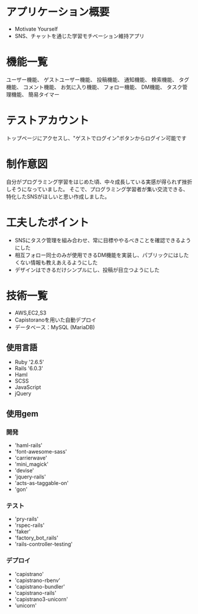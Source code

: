 # アプリケーション概要
- Motivate Yourself
- SNS、チャットを通じた学習モチベーション維持アプリ

# 機能一覧
ユーザー機能、
ゲストユーザー機能、
投稿機能、
通知機能、
検索機能、
タグ機能、
コメント機能、
お気に入り機能、
フォロー機能、
DM機能、
タスク管理機能、
簡易タイマー

# テストアカウント
トップページにアクセスし、"ゲストでログイン"ボタンからログイン可能です

# 制作意図
自分がプログラミング学習をはじめた頃、中々成長している実感が得られず挫折しそうになっていました。
そこで、プログラミング学習者が集い交流できる、特化したSNSがほしいと思い作成しました。

# 工夫したポイント
- SNSにタスク管理を組み合わせ、常に目標ややるべきことを確認できるようにした
- 相互フォロー同士のみが使用できるDM機能を実装し、パブリックにはしたくない情報も教えあえるようにした
- デザインはできるだけシンプルにし、投稿が目立つようにした

# 技術一覧
- AWS,EC2,S3
- Capistoranoを用いた自動デプロイ
- データベース：MySQL (MariaDB)
## 使用言語
- Ruby '2.6.5'
- Rails '6.0.3'
- Haml
- SCSS
- JavaScript
- jQuery

## 使用gem
### 開発
- 'haml-rails'
- 'font-awesome-sass'
- 'carrierwave'
- 'mini_magick'
- 'devise'
- 'jquery-rails'
- 'acts-as-taggable-on'
- 'gon'
### テスト
- 'pry-rails'
- 'rspec-rails'
- 'faker'
- 'factory_bot_rails'
- 'rails-controller-testing'
### デプロイ
- 'capistrano'
- 'capistrano-rbenv'
- 'capistrano-bundler'
- 'capistrano-rails'
- 'capistrano3-unicorn'
- 'unicorn'
